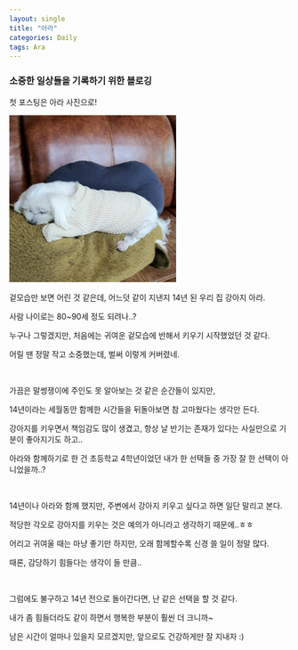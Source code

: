 ```yaml
---
layout: single
title: "아라"
categories: Daily
tags: Ara
---
```


### 소중한 일상들을 기록하기 위한 블로깅

첫 포스팅은 아라 사진으로!

<img src="/images/2022-05-08-daily-1/ara.jpeg" width="300" /><br/>

겉모습만 보면 어린 것 같은데, 어느덧 같이 지낸지 14년 된 우리 집 강아지 아라.

사람 나이로는 80~90세 정도 되려나..?

누구나 그렇겠지만, 처음에는 귀여운 겉모습에 반해서 키우기 시작했었던 것 같다.

어릴 땐 정말 작고 소중했는데, 벌써 이렇게 커버렸네.

<br/>

가끔은 말썽쟁이에 주인도 못 알아보는 것 같은 순간들이 있지만,

14년이라는 세월동안 함께한 시간들을 뒤돌아보면 참 고마웠다는 생각만 든다.

강아지를 키우면서 책임감도 많이 생겼고, 항상 날 반기는 존재가 있다는 사실만으로 기분이 좋아지기도 하고..

아라와 함께하기로 한 건 초등학교 4학년이었던 내가 한 선택들 중 가장 잘 한 선택이 아니었을까..?

<br/>

14년이나 아라와 함께 했지만, 주변에서 강아지 키우고 싶다고 하면 일단 말리고 본다.

적당한 각오로 강아지를 키우는 것은 예의가 아니라고 생각하기 때문에..ㅎㅎ

어리고 귀여울 때는 마냥 좋기만 하지만, 오래 함께할수록 신경 쓸 일이 정말 많다.

때론, 감당하기 힘들다는 생각이 들 만큼..

<br/>

그럼에도 불구하고 14년 전으로 돌아간다면, 난 같은 선택을 할 것 같다.

내가 좀 힘들더라도 같이 하면서 행복한 부분이 훨씬 더 크니까~

남은 시간이 얼마나 있을지 모르겠지만, 앞으로도 건강하게만 잘 지내자 :)
